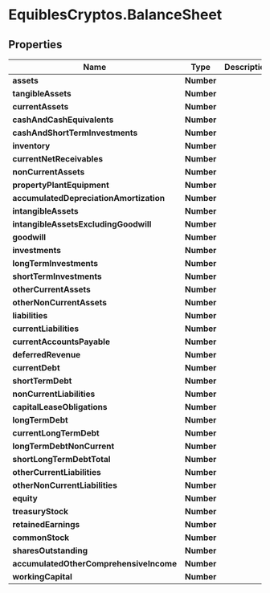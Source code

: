 # EquiblesCryptos.BalanceSheet

## Properties
Name | Type | Description | Notes
------------ | ------------- | ------------- | -------------
**assets** | **Number** |  | [optional] 
**tangibleAssets** | **Number** |  | [optional] 
**currentAssets** | **Number** |  | [optional] 
**cashAndCashEquivalents** | **Number** |  | [optional] 
**cashAndShortTermInvestments** | **Number** |  | [optional] 
**inventory** | **Number** |  | [optional] 
**currentNetReceivables** | **Number** |  | [optional] 
**nonCurrentAssets** | **Number** |  | [optional] 
**propertyPlantEquipment** | **Number** |  | [optional] 
**accumulatedDepreciationAmortization** | **Number** |  | [optional] 
**intangibleAssets** | **Number** |  | [optional] 
**intangibleAssetsExcludingGoodwill** | **Number** |  | [optional] 
**goodwill** | **Number** |  | [optional] 
**investments** | **Number** |  | [optional] 
**longTermInvestments** | **Number** |  | [optional] 
**shortTermInvestments** | **Number** |  | [optional] 
**otherCurrentAssets** | **Number** |  | [optional] 
**otherNonCurrentAssets** | **Number** |  | [optional] 
**liabilities** | **Number** |  | [optional] 
**currentLiabilities** | **Number** |  | [optional] 
**currentAccountsPayable** | **Number** |  | [optional] 
**deferredRevenue** | **Number** |  | [optional] 
**currentDebt** | **Number** |  | [optional] 
**shortTermDebt** | **Number** |  | [optional] 
**nonCurrentLiabilities** | **Number** |  | [optional] 
**capitalLeaseObligations** | **Number** |  | [optional] 
**longTermDebt** | **Number** |  | [optional] 
**currentLongTermDebt** | **Number** |  | [optional] 
**longTermDebtNonCurrent** | **Number** |  | [optional] 
**shortLongTermDebtTotal** | **Number** |  | [optional] 
**otherCurrentLiabilities** | **Number** |  | [optional] 
**otherNonCurrentLiabilities** | **Number** |  | [optional] 
**equity** | **Number** |  | [optional] 
**treasuryStock** | **Number** |  | [optional] 
**retainedEarnings** | **Number** |  | [optional] 
**commonStock** | **Number** |  | [optional] 
**sharesOutstanding** | **Number** |  | [optional] 
**accumulatedOtherComprehensiveIncome** | **Number** |  | [optional] 
**workingCapital** | **Number** |  | [optional] 
